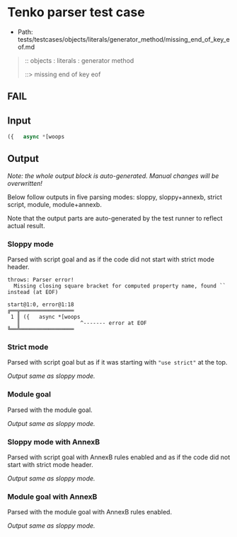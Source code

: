 # Tenko parser test case

- Path: tests/testcases/objects/literals/generator_method/missing_end_of_key_eof.md

> :: objects : literals : generator method
>
> ::> missing end of key eof
## FAIL

## Input

`````js
({   async *[woops
`````

## Output

_Note: the whole output block is auto-generated. Manual changes will be overwritten!_

Below follow outputs in five parsing modes: sloppy, sloppy+annexb, strict script, module, module+annexb.

Note that the output parts are auto-generated by the test runner to reflect actual result.

### Sloppy mode

Parsed with script goal and as if the code did not start with strict mode header.

`````
throws: Parser error!
  Missing closing square bracket for computed property name, found `` instead (at EOF)

start@1:0, error@1:18
╔══╦═════════════════
 1 ║ ({   async *[woops
   ║                   ^------- error at EOF
╚══╩═════════════════

`````

### Strict mode

Parsed with script goal but as if it was starting with `"use strict"` at the top.

_Output same as sloppy mode._

### Module goal

Parsed with the module goal.

_Output same as sloppy mode._

### Sloppy mode with AnnexB

Parsed with script goal with AnnexB rules enabled and as if the code did not start with strict mode header.

_Output same as sloppy mode._

### Module goal with AnnexB

Parsed with the module goal with AnnexB rules enabled.

_Output same as sloppy mode._
